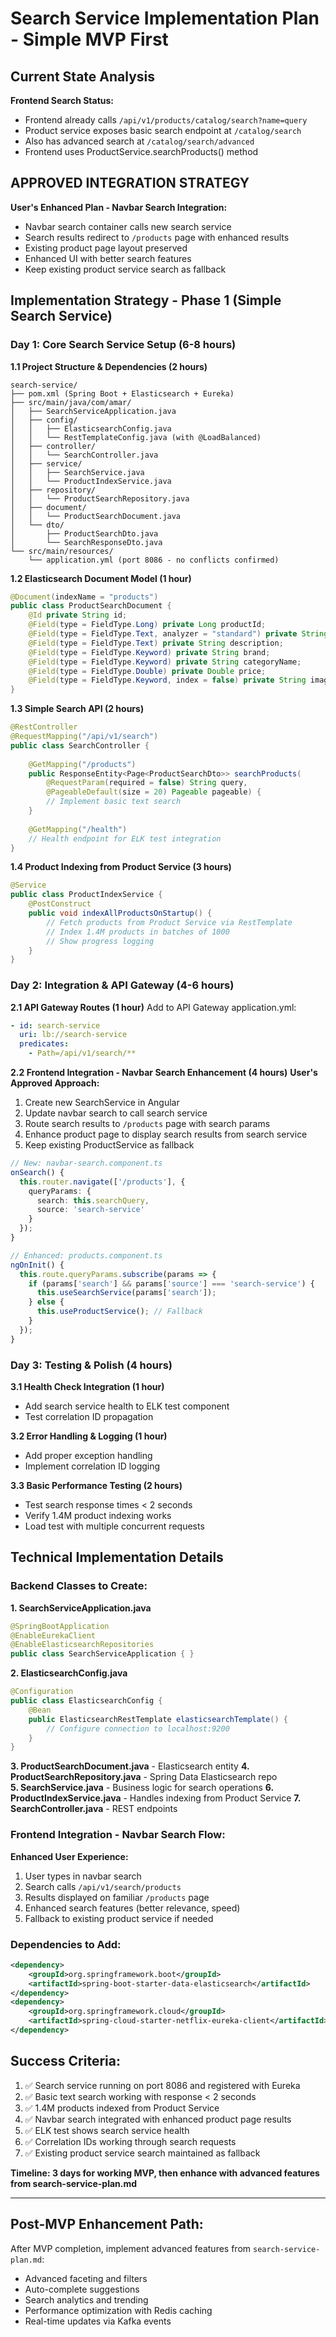 # Search Service Implementation Plan - Simple MVP First

## Current State Analysis
**Frontend Search Status:**
- Frontend already calls `/api/v1/products/catalog/search?name=query` 
- Product service exposes basic search endpoint at `/catalog/search`
- Also has advanced search at `/catalog/search/advanced` 
- Frontend uses ProductService.searchProducts() method

## **APPROVED INTEGRATION STRATEGY**
**User's Enhanced Plan - Navbar Search Integration:**
- Navbar search container calls new search service
- Search results redirect to `/products` page with enhanced results
- Existing product page layout preserved 
- Enhanced UI with better search features
- Keep existing product service search as fallback

## Implementation Strategy - Phase 1 (Simple Search Service)

### Day 1: Core Search Service Setup (6-8 hours)

**1.1 Project Structure & Dependencies (2 hours)**
```
search-service/
├── pom.xml (Spring Boot + Elasticsearch + Eureka)
├── src/main/java/com/amar/
│   ├── SearchServiceApplication.java
│   ├── config/
│   │   ├── ElasticsearchConfig.java
│   │   └── RestTemplateConfig.java (with @LoadBalanced)
│   ├── controller/
│   │   └── SearchController.java
│   ├── service/
│   │   ├── SearchService.java
│   │   └── ProductIndexService.java
│   ├── repository/
│   │   └── ProductSearchRepository.java
│   ├── document/
│   │   └── ProductSearchDocument.java
│   └── dto/
│       ├── ProductSearchDto.java
│       └── SearchResponseDto.java
└── src/main/resources/
    └── application.yml (port 8086 - no conflicts confirmed)
```

**1.2 Elasticsearch Document Model (1 hour)**
```java
@Document(indexName = "products")
public class ProductSearchDocument {
    @Id private String id;
    @Field(type = FieldType.Long) private Long productId;
    @Field(type = FieldType.Text, analyzer = "standard") private String name;
    @Field(type = FieldType.Text) private String description;
    @Field(type = FieldType.Keyword) private String brand;
    @Field(type = FieldType.Keyword) private String categoryName;
    @Field(type = FieldType.Double) private Double price;
    @Field(type = FieldType.Keyword, index = false) private String imageUrl;
}
```

**1.3 Simple Search API (2 hours)**
```java
@RestController
@RequestMapping("/api/v1/search")
public class SearchController {
    
    @GetMapping("/products")
    public ResponseEntity<Page<ProductSearchDto>> searchProducts(
        @RequestParam(required = false) String query,
        @PageableDefault(size = 20) Pageable pageable) {
        // Implement basic text search
    }
    
    @GetMapping("/health") 
    // Health endpoint for ELK test integration
}
```

**1.4 Product Indexing from Product Service (3 hours)**
```java
@Service
public class ProductIndexService {
    @PostConstruct
    public void indexAllProductsOnStartup() {
        // Fetch products from Product Service via RestTemplate
        // Index 1.4M products in batches of 1000
        // Show progress logging
    }
}
```

### Day 2: Integration & API Gateway (4-6 hours)

**2.1 API Gateway Routes (1 hour)**
Add to API Gateway application.yml:
```yaml
- id: search-service
  uri: lb://search-service  
  predicates:
    - Path=/api/v1/search/**
```

**2.2 Frontend Integration - Navbar Search Enhancement (4 hours)**
**User's Approved Approach:**
1. Create new SearchService in Angular
2. Update navbar search to call search service
3. Route search results to `/products` page with search params
4. Enhance product page to display search results from search service
5. Keep existing ProductService as fallback

```typescript
// New: navbar-search.component.ts
onSearch() {
  this.router.navigate(['/products'], { 
    queryParams: { 
      search: this.searchQuery,
      source: 'search-service' 
    }
  });
}

// Enhanced: products.component.ts  
ngOnInit() {
  this.route.queryParams.subscribe(params => {
    if (params['search'] && params['source'] === 'search-service') {
      this.useSearchService(params['search']);
    } else {
      this.useProductService(); // Fallback
    }
  });
}
```

### Day 3: Testing & Polish (4 hours)

**3.1 Health Check Integration (1 hour)**
- Add search service health to ELK test component
- Test correlation ID propagation

**3.2 Error Handling & Logging (1 hour)**  
- Add proper exception handling
- Implement correlation ID logging

**3.3 Basic Performance Testing (2 hours)**
- Test search response times < 2 seconds
- Verify 1.4M product indexing works
- Load test with multiple concurrent requests

## Technical Implementation Details

### Backend Classes to Create:

**1. SearchServiceApplication.java**
```java
@SpringBootApplication
@EnableEurekaClient 
@EnableElasticsearchRepositories
public class SearchServiceApplication { }
```

**2. ElasticsearchConfig.java**
```java
@Configuration
public class ElasticsearchConfig {
    @Bean
    public ElasticsearchRestTemplate elasticsearchTemplate() {
        // Configure connection to localhost:9200
    }
}
```

**3. ProductSearchDocument.java** - Elasticsearch entity
**4. ProductSearchRepository.java** - Spring Data Elasticsearch repo  
**5. SearchService.java** - Business logic for search operations
**6. ProductIndexService.java** - Handles indexing from Product Service
**7. SearchController.java** - REST endpoints

### Frontend Integration - Navbar Search Flow:

**Enhanced User Experience:**
1. User types in navbar search
2. Search calls `/api/v1/search/products` 
3. Results displayed on familiar `/products` page
4. Enhanced search features (better relevance, speed)
5. Fallback to existing product service if needed

### Dependencies to Add:
```xml
<dependency>
    <groupId>org.springframework.boot</groupId>
    <artifactId>spring-boot-starter-data-elasticsearch</artifactId>
</dependency>
<dependency>
    <groupId>org.springframework.cloud</groupId>
    <artifactId>spring-cloud-starter-netflix-eureka-client</artifactId>
</dependency>
```

## Success Criteria:
1. ✅ Search service running on port 8086 and registered with Eureka
2. ✅ Basic text search working with response < 2 seconds  
3. ✅ 1.4M products indexed from Product Service
4. ✅ Navbar search integrated with enhanced product page results
5. ✅ ELK test shows search service health
6. ✅ Correlation IDs working through search requests
7. ✅ Existing product service search maintained as fallback

**Timeline: 3 days for working MVP, then enhance with advanced features from search-service-plan.md**

---

## Post-MVP Enhancement Path:
After MVP completion, implement advanced features from `search-service-plan.md`:
- Advanced faceting and filters
- Auto-complete suggestions
- Search analytics and trending
- Performance optimization with Redis caching
- Real-time updates via Kafka events